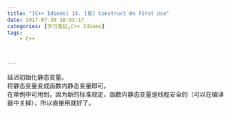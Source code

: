 ```yaml
---
title: "[C++ Idioms] 15. [易] Construct On First Use"
date: 2017-07-30 18:03:17
categories: [学习笔记,C++ Idioms]
tags:
    - C++



---
```

延迟初始化静态变量。<!--more-->  
将静态变量变成函数内静态变量即可。  
在单例中可用到，因为新的标准规定，函数内静态变量是线程安全的（可以在编译器中关掉），所以直接用就好了。  